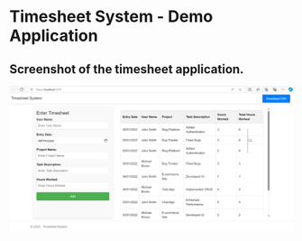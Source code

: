 # Timesheet System - Demo Application

## Screenshot of the timesheet application.

![Home Page](https://github.com/rscomms/TimesheetSystem/blob/main/Screenshots/Timesheet%20System%20HomePage%20Screenshot.png?raw=true)
